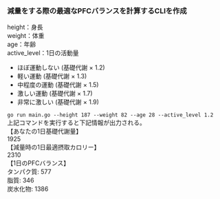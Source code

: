 ### 減量をする際の最適なPFCバランスを計算するCLIを作成
height：身長  
weight：体重  
age：年齢  
active_level：1日の活動量
* ほぼ運動しない (基礎代謝 × 1.2)
* 軽い運動 (基礎代謝 × 1.3) 
* 中程度の運動 (基礎代謝 × 1.5)
* 激しい運動 (基礎代謝 × 1.7)
* 非常に激しい (基礎代謝 × 1.9)

`go run main.go --height 187 --weight 82 --age 28 --active_level 1.2`  
上記コマンドを実行すると下記情報が出力される。  
【あなたの1日基礎代謝量】  
 1925  
【減量時の1日最適摂取カロリー】  
 2310  
【1日のPFCバランス】  
 タンパク質: 577  
 脂質: 346  
 炭水化物: 1386  
